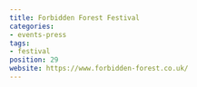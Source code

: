 ```yaml
---
title: Forbidden Forest Festival
categories:
- events-press
tags:
- festival
position: 29
website: https://www.forbidden-forest.co.uk/
---
```


